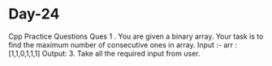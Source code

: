 # Day-24
Cpp Practice Questions
Ques 1 . You are given a binary array. Your task is to find the maximum number of consecutive ones in array.
Input :- arr :[1,1,0,1,1,1]
Output: 3.
Take all the required input from user.
